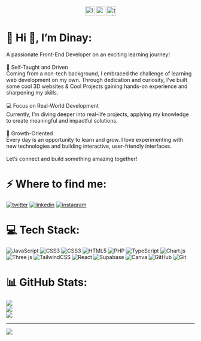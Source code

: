 ###

<div align="center">
  <img src="https://www.canva.com/design/DAGbT1JQ9Cw/wAj4mcHE0uxYIqjnpvORIQ/view?utm_content=DAGbT1JQ9Cw&utm_campaign=designshare&utm_medium=link2&utm_source=uniquelinks&utlId=h284b8563ed" height="25" alt="logo"  />
  <img src="https://img.shields.io/static/v1?message=Youtube&logo=youtube&label=&color=FF0000&logoColor=white&labelColor=&style=for-the-badge" height="25" alt="youtube logo"  />
  <img src="https://img.shields.io/static/v1?message=Twitter&logo=twitter&label=&color=1DA1F2&logoColor=white&labelColor=&style=for-the-badge" height="25" alt="twitter logo"  />
</div>

###

# 💫 Hi 👋, I’m Dinay:
A passionate Front-End Developer on an exciting learning journey!<br><br>🌟 Self-Taught and Driven<br>Coming from a non-tech background, I embraced the challenge of learning web development on my own. Through dedication and curiosity, I’ve built some cool 3D websites & Cool Projects gaining hands-on experience and sharpening my skills.<br><br>💻 Focus on Real-World Development<br>Currently, I’m diving deeper into real-life projects, applying my knowledge to create meaningful and impactful solutions.<br><br>🚀 Growth-Oriented<br>Every day is an opportunity to learn and grow. I love experimenting with new technologies and building interactive, user-friendly interfaces.<br><br>Let’s connect and build something amazing together!


# ⚡️ Where to find me:
<p><a target="_blank" href="https://twitter.com/SinghDinay" style="display: inline-block;"><img src="https://img.shields.io/badge/twitter-x?style=for-the-badge&logo=x&logoColor=white&color=%230f1419" alt="twitter" /></a>
<a target="_blank" href="https://www.linkedin.com/in/DinaySingh" style="display: inline-block;"><img src="https://img.shields.io/badge/linkedin-logo?style=for-the-badge&logo=linkedin&logoColor=white&color=%230a77b6" alt="linkedin" /></a>
<a target="_blank" href="https://www.instagram.com/dinay.nakoti" style="display: inline-block;"><img src="https://img.shields.io/badge/instagram-logo?style=for-the-badge&logo=instagram&logoColor=white&color=%23F35369" alt="instagram" /></a></p>

# 💻 Tech Stack:
![JavaScript](https://img.shields.io/badge/javascript-%23323330.svg?style=for-the-badge&logo=javascript&logoColor=%23F7DF1E) ![CSS3](https://img.shields.io/badge/css3-%231572B6.svg?style=for-the-badge&logo=css3&logoColor=white) ![CSS3](https://img.shields.io/badge/css3-%231572B6.svg?style=for-the-badge&logo=css3&logoColor=white) ![HTML5](https://img.shields.io/badge/html5-%23E34F26.svg?style=for-the-badge&logo=html5&logoColor=white) ![PHP](https://img.shields.io/badge/php-%23777BB4.svg?style=for-the-badge&logo=php&logoColor=white) ![TypeScript](https://img.shields.io/badge/typescript-%23007ACC.svg?style=for-the-badge&logo=typescript&logoColor=white) ![Chart.js](https://img.shields.io/badge/chart.js-F5788D.svg?style=for-the-badge&logo=chart.js&logoColor=white) ![Three js](https://img.shields.io/badge/threejs-black?style=for-the-badge&logo=three.js&logoColor=white) ![TailwindCSS](https://img.shields.io/badge/tailwindcss-%2338B2AC.svg?style=for-the-badge&logo=tailwind-css&logoColor=white) ![React](https://img.shields.io/badge/react-%2320232a.svg?style=for-the-badge&logo=react&logoColor=%2361DAFB) ![Supabase](https://img.shields.io/badge/Supabase-3ECF8E?style=for-the-badge&logo=supabase&logoColor=white) ![Canva](https://img.shields.io/badge/Canva-%2300C4CC.svg?style=for-the-badge&logo=Canva&logoColor=white) ![GitHub](https://img.shields.io/badge/github-%23121011.svg?style=for-the-badge&logo=github&logoColor=white) ![Git](https://img.shields.io/badge/git-%23F05033.svg?style=for-the-badge&logo=git&logoColor=white)
# 📊 GitHub Stats:
![](https://github-readme-stats.vercel.app/api?username=dinaySingh&theme=dark&hide_border=false&include_all_commits=false&count_private=false)<br/>
![](https://github-readme-streak-stats.herokuapp.com/?user=dinaySingh&theme=dark&hide_border=false)<br/>
![](https://github-readme-stats.vercel.app/api/top-langs/?username=dinaySingh&theme=dark&hide_border=false&include_all_commits=false&count_private=false&layout=compact)

---
[![](https://visitcount.itsvg.in/api?id=dinaySingh&icon=0&color=0)](https://visitcount.itsvg.in)

<!-- Proudly created with GPRM ( https://gprm.itsvg.in ) -->

